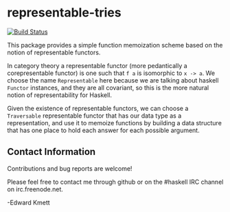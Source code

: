 representable-tries
===================

[![Build Status](https://secure.travis-ci.org/ekmett/representable-functors.png?branch=master)](http://travis-ci.org/ekmett/representable-functors)

This package provides a simple function memoization scheme based on the notion of representable functors.

In category theory a representable functor (more pedantically a corepresentable functor) is one such that `f a` is isomorphic to `x -> a`. We choose the name `Representable` here because we are talking about haskell `Functor` instances, and they are all covariant, so this is the more natural notion of representability for Haskell.

Given the existence of representable functors, we can choose a `Traversable` representable functor that has our data type as a representation, and use it to memoize functions by building
a data structure that has one place to hold each answer for each possible argument.

Contact Information
-------------------

Contributions and bug reports are welcome!

Please feel free to contact me through github or on the #haskell IRC channel on irc.freenode.net.

-Edward Kmett
